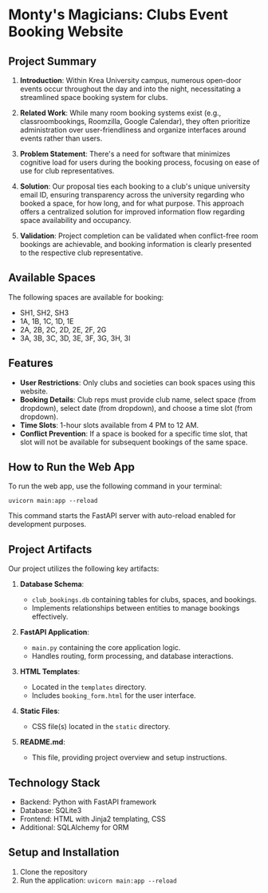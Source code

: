 # Monty's Magicians: Clubs Event Booking Website
## Project Summary

1. **Introduction**: Within Krea University campus, numerous open-door events occur throughout the day and into the night, necessitating a streamlined space booking system for clubs.

2. **Related Work**: While many room booking systems exist (e.g., classroombookings, Roomzilla, Google Calendar), they often prioritize administration over user-friendliness and organize interfaces around events rather than users.

3. **Problem Statement**: There's a need for software that minimizes cognitive load for users during the booking process, focusing on ease of use for club representatives.

4. **Solution**: Our proposal ties each booking to a club's unique university email ID, ensuring transparency across the university regarding who booked a space, for how long, and for what purpose. This approach offers a centralized solution for improved information flow regarding space availability and occupancy.

5. **Validation**: Project completion can be validated when conflict-free room bookings are achievable, and booking information is clearly presented to the respective club representative.

## Available Spaces

The following spaces are available for booking:
- SH1, SH2, SH3
- 1A, 1B, 1C, 1D, 1E
- 2A, 2B, 2C, 2D, 2E, 2F, 2G
- 3A, 3B, 3C, 3D, 3E, 3F, 3G, 3H, 3I

## Features

- **User Restrictions**: Only clubs and societies can book spaces using this website.
- **Booking Details**: Club reps must provide club name, select space (from dropdown), select date (from dropdown), and choose a time slot (from dropdown).
- **Time Slots**: 1-hour slots available from 4 PM to 12 AM.
- **Conflict Prevention**: If a space is booked for a specific time slot, that slot will not be available for subsequent bookings of the same space.

## How to Run the Web App

To run the web app, use the following command in your terminal:

```
uvicorn main:app --reload
```

This command starts the FastAPI server with auto-reload enabled for development purposes.

## Project Artifacts

Our project utilizes the following key artifacts:

1. **Database Schema**: 
   - `club_bookings.db` containing tables for clubs, spaces, and bookings.
   - Implements relationships between entities to manage bookings effectively.

2. **FastAPI Application**: 
   - `main.py` containing the core application logic.
   - Handles routing, form processing, and database interactions.

3. **HTML Templates**:
   - Located in the `templates` directory.
   - Includes `booking_form.html` for the user interface.

4. **Static Files**:
   - CSS file(s) located in the `static` directory.

5. **README.md**:
   - This file, providing project overview and setup instructions.

## Technology Stack

- Backend: Python with FastAPI framework
- Database: SQLite3
- Frontend: HTML with Jinja2 templating, CSS
- Additional: SQLAlchemy for ORM

## Setup and Installation

1. Clone the repository
2. Run the application: `uvicorn main:app --reload`
